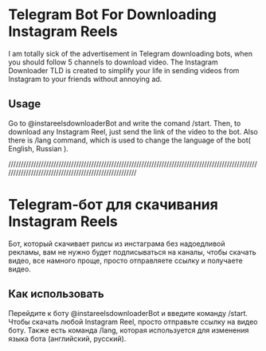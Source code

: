 # Telegram Bot For Downloading Instagram Reels

I am totally sick of the advertisement in Telegram downloading bots, when you should follow 5 channels to
download video. The Instagram Downloader TLD is created to simplify your life in sending videos from Instagram
to your friends without annoying ad.

## Usage

Go to @instareelsdownloaderBot and write the comand /start. Then, to download any Instagram Reel, just send
the link of the video to the bot. Also there is /lang command, which is used to change the language of the bot( English, Russian ).

//////////////////////////////////////////////////////////////////////////////////////////////////////////////////////////////////////////////////////

# Telegram-бот для скачивания Instagram Reels

 Бот, который скачивает рилсы из инстаграма без надоедливой рекламы, вам не нужно будет подписываться на каналы, чтобы скачать видео, все намного проще, просто отправляете ссылку и получаете видео.

## Как использовать

Перейдите к боту @instareelsdownloaderBot и введите команду /start. Чтобы скачать любой Instagram Reel, просто отправьте ссылку на видео боту. Также есть команда /lang, которая используется для изменения языка бота (английский, русский).
